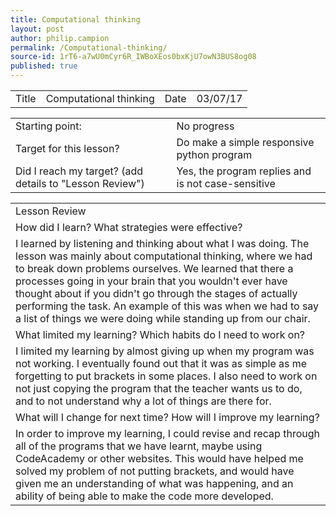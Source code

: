 ```yaml
---
title: Computational thinking
layout: post
author: philip.campion
permalink: /Computational-thinking/
source-id: 1rT6-a7wU0mCyr6R_IWBoXEos0bxKjU7owN3BUS8og08
published: true
---
```

<table>
  <tr>
    <td>Title</td>
    <td>Computational thinking</td>
    <td>Date</td>
    <td>03/07/17</td>
  </tr>
</table>


<table>
  <tr>
    <td>Starting point:</td>
    <td>No progress</td>
  </tr>
  <tr>
    <td>Target for this lesson?</td>
    <td>Do make a simple responsive python program</td>
  </tr>
  <tr>
    <td>Did I reach my target? 
(add details to "Lesson Review")</td>
    <td> Yes, the program replies and is not case-sensitive</td>
  </tr>
</table>


<table>
  <tr>
    <td>Lesson Review</td>
  </tr>
  <tr>
    <td>How did I learn? What strategies were effective? </td>
  </tr>
  <tr>
    <td>I learned by listening and thinking about what I was doing. The lesson was mainly about computational thinking, where we had to break down problems ourselves. We learned that there a processes going in your brain that you wouldn't ever have thought about if you didn't go through the stages of actually performing the task. An example of this was when we had to say a list of things we were doing while standing up from our chair.</td>
  </tr>
  <tr>
    <td>What limited my learning? Which habits do I need to work on? </td>
  </tr>
  <tr>
    <td>I limited my learning by almost giving up when my program was not working. I eventually found out that it was as simple as me forgetting to put brackets in some places. I also need to work on not just copying the program that the teacher wants us to do, and to not understand why a lot of things are there for.</td>
  </tr>
  <tr>
    <td>What will I change for next time? How will I improve my learning?</td>
  </tr>
  <tr>
    <td>In order to improve my learning, I could revise and recap through all of the programs that we have learnt, maybe using CodeAcademy or other websites. This would have helped me solved my problem of not putting brackets, and would have given me an understanding of what was happening, and an ability of being able to make the code more developed.</td>
  </tr>
</table>


